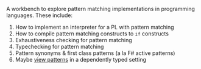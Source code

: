 
A workbench to explore pattern matching implementations in programming languages. These include: 

1. How to implement an interpreter for a PL with pattern matching
2. How to compile pattern matching constructs to `if` constructs
3. Exhaustiveness checking for pattern matching
4. Typechecking for pattern matching
5. Pattern synonyms & first class patterns (a la F# active patterns)
6. Maybe [view patterns](https://dl.acm.org/doi/10.1017/S0956796803004829) in a dependently typed setting
